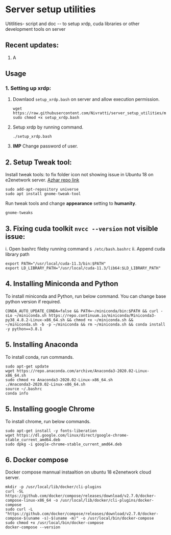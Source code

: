# Server setup utilities
Utitlities- script and doc -- to setup xrdp, cuda libraries or other development tools on server

## Recent updates:

1. A
## Usage

### 1. Setting up xrdp:

1. Downlaod `setup_xrdp.bash` on server and allow execution permission.
   ```console
   wget https://raw.githubusercontent.com/Nivratti/server_setup_utilities/main/setup_xrdp.bash
   sudo chmod +x setup_xrdp.bash
   ```
   
2. Setup xrdp by running command.
   ```console
   ./setup_xrdp.bash
   ```
   
3. **IMP** Change password of user. 


## 2. Setup Tweak tool:

Install tweak tools: to fix folder icon not showing issue in Ubuntu 18 on e2enetwork server. [Azhar repo link](https://github.com/azroddin123/Setup_Learn/blob/master/Ubuntu%20Issues.)

```console
sudo add-apt-repository universe
sudo apt install gnome-tweak-tool
```

Run tweak tools and change **appearance** setting to **humanity**.

```console
gnome-tweaks
```

## 3. Fixing cuda toolkit `nvcc --version` not visible issue:

i. Open bashrc fileby running command `$ /etc/bash.bashrc`
ii. Append cuda library path
   ```console
   export PATH="/usr/local/cuda-11.3/bin:$PATH"
   export LD_LIBRARY_PATH="/usr/local/cuda-11.3/lib64:$LD_LIBRARY_PATH"
   ```
   
## 4. Installing Miniconda and Python

To install miniconda and Python, run below command. You can change base python version if required.

```console
CONDA_AUTO_UPDATE_CONDA=false && PATH=~/miniconda/bin:$PATH && curl -sLo ~/miniconda.sh https://repo.continuum.io/miniconda/Miniconda3-py38_4.8.2-Linux-x86_64.sh && chmod +x ~/miniconda.sh && ~/miniconda.sh -b -p ~/miniconda && rm ~/miniconda.sh && conda install -y python==3.8.1
```

## 5. Installing Anaconda

To install conda, run commands.

```console
sudo apt-get update
wget https://repo.anaconda.com/archive/Anaconda3-2020.02-Linux-x86_64.sh
sudo chmod +x Anaconda3-2020.02-Linux-x86_64.sh
./Anaconda3-2020.02-Linux-x86_64.sh
source ~/.bashrc
conda info
```

## 5. Installing google Chrome

To install chrome, run below commands.

```console
sudo apt-get install -y fonts-liberation
wget https://dl.google.com/linux/direct/google-chrome-stable_current_amd64.deb
sudo dpkg -i google-chrome-stable_current_amd64.deb
```

## 6. Docker compose

Docker compose mannual instaaltion on ubuntu 18 e2enetwork cloud server.

```
mkdir -p /usr/local/lib/docker/cli-plugins
curl -SL https://github.com/docker/compose/releases/download/v2.7.0/docker-compose-linux-x86_64 -o /usr/local/lib/docker/cli-plugins/docker-compose
sudo curl -L "https://github.com/docker/compose/releases/download/v2.7.0/docker-compose-$(uname -s)-$(uname -m)" -o /usr/local/bin/docker-compose
sudo chmod +x /usr/local/bin/docker-compose
docker-compose --version
```
